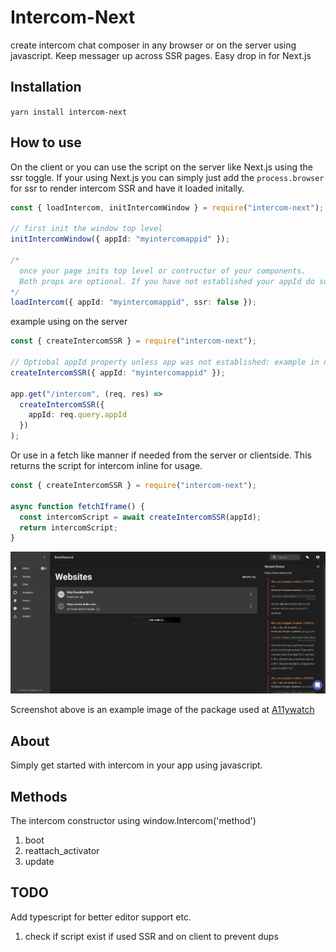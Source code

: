 # Intercom-Next

create intercom chat composer in any browser or on the server using javascript. Keep messager up across SSR pages. Easy drop in for Next.js

## Installation

`yarn install intercom-next`

## How to use

On the client or you can use the script on the server like Next.js using the ssr toggle.
If your using Next.js you can simply just add the `process.browser` for ssr to render intercom SSR and have it loaded initally.

```typescript
const { loadIntercom, initIntercomWindow } = require("intercom-next");

// first init the window top level
initIntercomWindow({ appId: "myintercomappid" });

/* 
  once your page inits top level or contructor of your components. 
  Both props are optional. If you have not established your appId do so now.
*/
loadIntercom({ appId: "myintercomappid", ssr: false });
```

example using on the server

```typescript
const { createIntercomSSR } = require("intercom-next");

// Optiobal appId property unless app was not established: example in nodejs
createIntercomSSR({ appId: "myintercomappid" });

app.get("/intercom", (req, res) =>
  createIntercomSSR({
    appId: req.query.appId
  })
);
```

Or use in a fetch like manner if needed from the server or clientside. This returns the script for intercom inline for usage.

```typescript
const { createIntercomSSR } = require("intercom-next");

async function fetchIframe() {
  const intercomScript = await createIntercomSSR(appId);
  return intercomScript;
}
```

![Example App](https://raw.githubusercontent.com/A11yWatch/Project-Screenshots/master/intercom.png)

Screenshot above is an example image of the package used at [A11ywatch](https://www.a11ywatch.com)

## About

Simply get started with intercom in your app using javascript.

## Methods

The intercom constructor using window.Intercom('method')

1. boot
2. reattach_activator
3. update

## TODO

Add typescript for better editor support etc.

1. check if script exist if used SSR and on client to prevent dups
